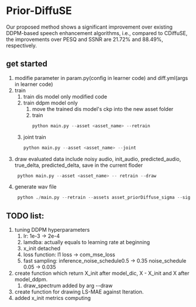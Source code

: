 # Prior-DiffuSE

Our proposed method shows a significant improvement over existing DDPM-based speech enhancement algorithms, i.e., compared to CDiffuSE, the improvements over PESQ and SSNR are 21.72% and 88.49%, respectively.

## get started

1. modifie parameter in param.py(config in learner code) and diff.yml(args in learner code)
2. train
   1. train dis model only
       modified code
   2. train ddpm model only 
      1. move the trained dis model's ckp into the new asset folder
      2. train
         ```python
         python main.py --asset <asset_name> --retrain
         ```
   3. joint train
      ```python
      python main.py --asset <asset_name> --joint
      ```
3. draw evaluated data include noisy audio, init_audio, predicted_audio, true_delta, predicted_delta, save in the current floder
   ```python
    python main.py --asset <asset_name> -- retrain --draw
   ```
4. generate wav file 
   ```python
    python ./main.py --retrain --assets asset_priorDiffuse_sigma --sigma --joint --generate
   ```

## TODO list:

1. tuning DDPM hyperparameters
   1. lr: 1e-3 -> 2e-4
   2. lamdba: actually equals to learning rate at beginning
   3. x_init detached
   4. loss function: l1 loss -> com_mse_loss
   5. fast sampling: inference_noise_schedule0.5 -> 0.35 noise_schedule  0.05 -> 0.035 
2. create function which return X_init after model_dic, X - X_init and X after model_ddpm.
   1. draw_spectrum added by arg --draw
3. create function for drawing LS-MAE against Iteration.
4. added x_init metrics computing
